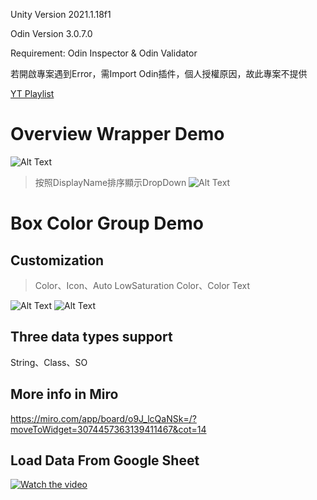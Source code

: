 Unity Version 2021.1.18f1

Odin Version 3.0.7.0

Requirement: Odin Inspector & Odin Validator

若開啟專案遇到Error，需Import Odin插件，個人授權原因，故此專案不提供

[YT Playlist](https://www.youtube.com/playlist?list=PLGkS8CzB8N0G-x7s0450cFymEGmEpcQCL)

# Overview Wrapper Demo
![Alt Text](https://i.imgur.com/HYwoQYF.gif)

> 按照DisplayName排序顯示DropDown
![Alt Text](https://i.imgur.com/NVGCD1m.gif)

# Box Color Group Demo
## Customization
> Color、Icon、Auto LowSaturation Color、Color Text

![Alt Text](https://i.imgur.com/1PLfmFL.gif)
![Alt Text](https://i.imgur.com/m5NIPyF.png)

## Three data types support
String、Class、SO

## More info in Miro
https://miro.com/app/board/o9J_lcQaNSk=/?moveToWidget=3074457363139411467&cot=14

## Load Data From Google Sheet
[![Watch the video](https://i.imgur.com/WaVZtGK.png)](https://youtu.be/aA0bWBo4y2s)
